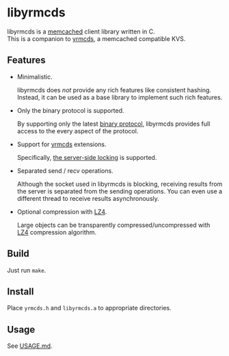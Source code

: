 libyrmcds
=========

libyrmcds is a [memcached][] client library written in C.  
This is a companion to [yrmcds][], a memcached compatible KVS.

Features
--------

* Minimalistic.

    libyrmcds does *not* provide any rich features like consistent hashing.
    Instead, it can be used as a base library to implement such rich
    features.

* Only the binary protocol is supported.

    By supporting only the latest [binary protocol][binprot], libyrmcds
    provides full access to the every aspect of the protocol.

* Support for [yrmcds][] extensions.

    Specifically, [the server-side locking][locking] is supported.

* Separated send / recv operations.

    Although the socket used in libyrmcds is blocking, receiving results
    from the server is separated from the sending operations.  You can
    even use a different thread to receive results asynchronously.

* Optional compression with [LZ4][].

    Large objects can be transparently compressed/uncompressed with
    [LZ4][] compression algorithm.

Build
-----

Just run `make`.

Install
-------

Place `yrmcds.h` and `libyrmcds.a` to appropriate directories.

Usage
-----

See [USAGE.md](USAGE.md).

[memcached]: http://memcached.org/
[yrmcds]: http://cybozu.github.io/yrmcds/
[binprot]: https://code.google.com/p/memcached/wiki/BinaryProtocolRevamped
[locking]: https://github.com/cybozu/yrmcds/blob/master/docs/locking.md
[LZ4]: https://code.google.com/p/lz4/
